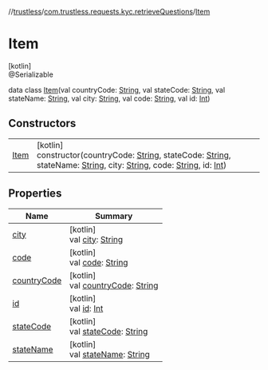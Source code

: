 //[trustless](../../../index.md)/[com.trustless.requests.kyc.retrieveQuestions](../index.md)/[Item](index.md)

# Item

[kotlin]\
@Serializable

data class [Item](index.md)(val countryCode: [String](https://kotlinlang.org/api/latest/jvm/stdlib/kotlin/-string/index.html), val stateCode: [String](https://kotlinlang.org/api/latest/jvm/stdlib/kotlin/-string/index.html), val stateName: [String](https://kotlinlang.org/api/latest/jvm/stdlib/kotlin/-string/index.html), val city: [String](https://kotlinlang.org/api/latest/jvm/stdlib/kotlin/-string/index.html), val code: [String](https://kotlinlang.org/api/latest/jvm/stdlib/kotlin/-string/index.html), val id: [Int](https://kotlinlang.org/api/latest/jvm/stdlib/kotlin/-int/index.html))

## Constructors

| | |
|---|---|
| [Item](-item.md) | [kotlin]<br>constructor(countryCode: [String](https://kotlinlang.org/api/latest/jvm/stdlib/kotlin/-string/index.html), stateCode: [String](https://kotlinlang.org/api/latest/jvm/stdlib/kotlin/-string/index.html), stateName: [String](https://kotlinlang.org/api/latest/jvm/stdlib/kotlin/-string/index.html), city: [String](https://kotlinlang.org/api/latest/jvm/stdlib/kotlin/-string/index.html), code: [String](https://kotlinlang.org/api/latest/jvm/stdlib/kotlin/-string/index.html), id: [Int](https://kotlinlang.org/api/latest/jvm/stdlib/kotlin/-int/index.html)) |

## Properties

| Name | Summary |
|---|---|
| [city](city.md) | [kotlin]<br>val [city](city.md): [String](https://kotlinlang.org/api/latest/jvm/stdlib/kotlin/-string/index.html) |
| [code](code.md) | [kotlin]<br>val [code](code.md): [String](https://kotlinlang.org/api/latest/jvm/stdlib/kotlin/-string/index.html) |
| [countryCode](country-code.md) | [kotlin]<br>val [countryCode](country-code.md): [String](https://kotlinlang.org/api/latest/jvm/stdlib/kotlin/-string/index.html) |
| [id](id.md) | [kotlin]<br>val [id](id.md): [Int](https://kotlinlang.org/api/latest/jvm/stdlib/kotlin/-int/index.html) |
| [stateCode](state-code.md) | [kotlin]<br>val [stateCode](state-code.md): [String](https://kotlinlang.org/api/latest/jvm/stdlib/kotlin/-string/index.html) |
| [stateName](state-name.md) | [kotlin]<br>val [stateName](state-name.md): [String](https://kotlinlang.org/api/latest/jvm/stdlib/kotlin/-string/index.html) |
